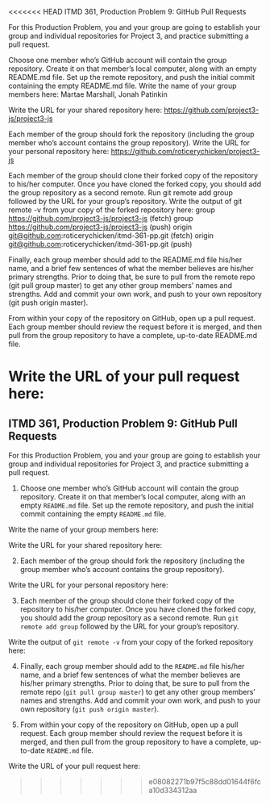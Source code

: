 <<<<<<< HEAD
ITMD 361, Production Problem 9: GitHub Pull Requests

For this Production Problem, you and your group are going to establish your group and individual repositories for Project 3, and practice submitting a pull request.

Choose one member who’s GitHub account will contain the group repository. Create it on that member’s local computer, along with an empty README.md file. Set up the remote repository, and push the initial commit containing the empty README.md file.
Write the name of your group members here: Martae Marshall, Jonah Patinkin

Write the URL for your shared repository here: https://github.com/project3-js/project3-js

Each member of the group should fork the repository (including the group member who’s account contains the group repository).
Write the URL for your personal repository here: https://github.com/roticerychicken/project3-js

Each member of the group should clone their forked copy of the repository to his/her computer. Once you have cloned the forked copy, you should add the group repository as a second remote. Run git remote add group followed by the URL for your group’s repository.
Write the output of git remote -v from your copy of the forked repository here:
group	https://github.com/project3-js/project3-js (fetch)
group	https://github.com/project3-js/project3-js (push)
origin	git@github.com:roticerychicken/itmd-361-pp.git (fetch)
origin	git@github.com:roticerychicken/itmd-361-pp.git (push)

Finally, each group member should add to the README.md file his/her name, and a brief few sentences of what the member believes are his/her primary strengths. Prior to doing that, be sure to pull from the remote repo (git pull group master) to get any other group members’ names and strengths. Add and commit your own work, and push to your own repository (git push origin master).

From within your copy of the repository on GitHub, open up a pull request. Each group member should review the request before it is merged, and then pull from the group repository to have a complete, up-to-date README.md file.

Write the URL of your pull request here:
=======
## ITMD 361, Production Problem 9: GitHub Pull Requests

For this Production Problem, you and your group are going to establish your group and individual repositories for Project 3, and practice submitting a pull request.

1. Choose one member who’s GitHub account will contain the group repository. Create it on that member’s local computer, along with an empty `README.md` file. Set up the remote repository, and push the initial commit containing the empty `README.md` file.

Write the name of your group members here:

Write the URL for your shared repository here:

2. Each member of the group should fork the repository (including the group member who’s account contains the group repository).

Write the URL for your personal repository here:

3. Each member of the group should clone their forked copy of the repository to his/her computer. Once you have cloned the forked copy, you should add the *group* repository as a second remote. Run `git remote add group` followed by the URL for your group’s repository.

Write the output of `git remote -v` from your copy of the forked repository here:

4. Finally, each group member should add to the `README.md` file his/her name, and a brief few sentences of what the member believes are his/her primary strengths. Prior to doing that, be sure to pull from the remote repo (`git pull group master`) to get any other group members’ names and strengths. Add and commit your own work, and push to your own repository (`git push origin master`).

5. From within your copy of the repository on GitHub, open up a pull request. Each group member should review the request before it is merged, and then pull from the group repository to have a complete, up-to-date `README.md` file.

Write the URL of your pull request here:
>>>>>>> e08082271b97f5c88dd01644f6fca10d334312aa
